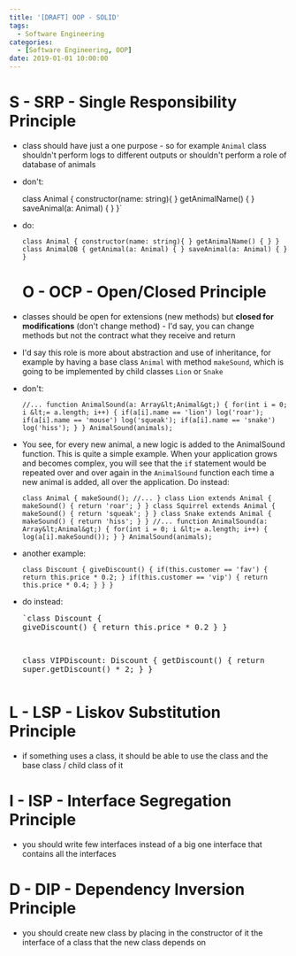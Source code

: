 ```yaml
---
title: '[DRAFT] OOP - SOLID'
tags:
  - Software Engineering
categories:
  - [Software Engineering, OOP]
date: 2019-01-01 10:00:00
---
```


# S - SRP - Single Responsibility Principle

*   class should have just a one purpose - so for example `Animal` class shouldn't perform logs to different outputs or shouldn't perform a role of database of animals
*   don't:<!--kg-card-begin: code-->

    class Animal {
        constructor(name: string){ }
        getAnimalName() { }
        saveAnimal(a: Animal) { }
    }`</pre><!--kg-card-end: code-->

*   do:<!--kg-card-begin: code--><pre>`class Animal {
        constructor(name: string){ }
        getAnimalName() { }
    }
    class AnimalDB {
        getAnimal(a: Animal) { }
        saveAnimal(a: Animal) { }
    }`</pre><!--kg-card-end: code-->

    # O - OCP - **Open/Closed Principle**

*   classes should be open for extensions (new methods) but **closed for modifications** (don't change method) - I'd say, you can change methods but not the contract what they receive and return
*   I'd say this role is more about abstraction and use of inheritance, for example by having a base class `Animal` with method `makeSound`, which is going to be implemented by child classes `Lion` or `Snake`
*   don't:<!--kg-card-begin: code--><pre>`//...
    function AnimalSound(a: Array&lt;Animal&gt;) {
        for(int i = 0; i &lt;= a.length; i++) {
            if(a[i].name == 'lion')
                log('roar');
            if(a[i].name == 'mouse')
                log('squeak');
            if(a[i].name == 'snake')
                log('hiss');
        }
    }
    AnimalSound(animals);`</pre><!--kg-card-end: code-->

*   You see, for every new animal, a new logic is added to the AnimalSound function. This is quite a simple example. When your application grows and becomes complex, you will see that the `if` statement would be repeated over and over again in the `AnimalSound` function each time a new animal is added, all over the application. Do instead:<!--kg-card-begin: code--><pre>`class Animal {
            makeSound();
            //...
    }
    class Lion extends Animal {
        makeSound() {
            return 'roar';
        }
    }
    class Squirrel extends Animal {
        makeSound() {
            return 'squeak';
        }
    }
    class Snake extends Animal {
        makeSound() {
            return 'hiss';
        }
    }
    //...
    function AnimalSound(a: Array&lt;Animal&gt;) {
        for(int i = 0; i &lt;= a.length; i++) {
            log(a[i].makeSound());
        }
    }
    AnimalSound(animals);`</pre><!--kg-card-end: code-->

*   another example:<!--kg-card-begin: code--><pre>`class Discount {
        giveDiscount() {
            if(this.customer == 'fav') {
                return this.price * 0.2;
            }
            if(this.customer == 'vip') {
                return this.price * 0.4;
            }
        }
    }`</pre><!--kg-card-end: code-->

*   do instead:<!--kg-card-begin: code--><pre>`class Discount {
        giveDiscount() {
            return this.price * 0.2
        }
    }

    class VIPDiscount: Discount {
        getDiscount() {
            return super.getDiscount() * 2;
        }
    }
<!--kg-card-end: code-->

# L - LSP - **Liskov Substitution Principle**

*   if something uses a class, it should be able to use the class and the base class / child class of it

# I - ISP - **Interface Segregation Principle**

*   you should write few interfaces instead of a big one interface that contains all the interfaces

# D - DIP - Dependency Inversion Principle

*   you should create new class by placing in the constructor of it the interface of a class that the new class depends on